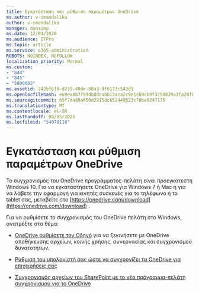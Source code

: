 ```yaml
---
title: Εγκατάσταση και ρύθμιση παραμέτρων OneDrive
ms.author: v-smandalika
author: v-smandalika
manager: dansimp
ms.date: 12/04/2020
ms.audience: ITPro
ms.topic: article
ms.service: o365-administration
ROBOTS: NOINDEX, NOFOLLOW
localization_priority: Normal
ms.custom:
- "844"
- "845"
- "5800002"
ms.assetid: 242bf619-d235-49de-88a3-9f6173c542d1
ms.openlocfilehash: e69ea8b7f99db8dcabb13aca2c9e1c69cb9f3758839a3fa28f0b0b9a5b6a534c
ms.sourcegitcommit: b5f7da89a650d2915dc652449623c78be6247175
ms.translationtype: MT
ms.contentlocale: el-GR
ms.lasthandoff: 08/05/2021
ms.locfileid: "54078118"
---
```

# <a name="install-and-configure-onedrive"></a>Εγκατάσταση και ρύθμιση παραμέτρων OneDrive

Το συγχρονισμός του OneDrive προγράμματος-πελάτη είναι προεγκατεστη Windows 10. Για να εγκαταστήσετε OneDrive για Windows 7 ή Mac ή για να λάβετε την εφαρμογή για κινητές συσκευές για το τηλέφωνο ή το tablet σας, μεταβείτε στο [https://onedrive.com/download](https://onedrive.com/download) .
  
Για να ρυθμίσετε το συγχρονισμός του OneDrive πελάτη στο Windows, ανατρέξτε στα θέμα:
  
- [OneDrive ρυθμίσετε τον Οδηγό](https://admin.microsoft.com/adminportal/home#/modernonboarding/onedrivequickstartguide) για να ξεκινήσετε με OneDrive αποθήκευσης αρχείων, κοινής χρήσης, συνεργασίας και συγχρονισμού δυνατοτήτων.

- [Ρύθμιση του υπολογιστή σας ώστε να συγχρονίζει τα OneDrive για επιχειρήσεις σας](https://go.microsoft.com/fwlink/?linkid=533375)

- [Συγχρονισμός αρχείων του SharePoint με το νέο πρόγραμμα-πελάτη συγχρονισμού για το OneDrive](https://go.microsoft.com/fwlink/?linkid=871666)
